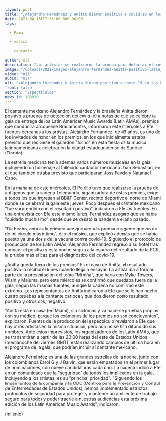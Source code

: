 ```yaml
---
layout: post
title: "¿Alejandro Fernández y Anitta dieron positivo a covid-19 en los Latin AMAs?"
date: 2021-04-15T17:36:00.000-06:00
tags:
  
  - Fama
  
  - musica
  
  - cantante
  
author: nil
description: "Los artistas se realizaron la prueba para detectar el covid-19 durante los ensayos previos a la entrega de premios, en los que participarían este jueves. "
image: "/uploads/2021/images-alejandro-fernandez-anitta-positivo-latin_0_0_1200_747.jpg"
video: "nil"
audio: "nil"
alt: "¿Alejandro Fernández y Anitta dieron positivo a covid-19 en los Latin AMAs?"
front: false
section: "Espectáculos"
news_id: 183910
---
```


El cantante mexicano Alejandro Fernández y la brasileña Anitta dieron positivo a pruebas de detección del covid-19 a horas de que se celebre la gala de entrega de los Latin American Music Awards (Latin AMAs), premios que conducirá Jacqueline Bracamontes, informaron este miércoles a Efe fuentes cercanas a los artistas. Alejandro Fernández, de 49 años, es uno de los invitados de honor en los premios, en los que inicialmente estaba previsto que recibiese el galardón "Ícono" en esta fiesta de la música latinoamericana a celebrar en la ciudad estadounidense de Sunrise (Florida). 

La estrella mexicana tenía además varios números musicales en la gala, incluyendo un homenaje al fallecido cantautor mexicano Joan Sebastian, en el que también estaba previsto que participaran Joss Favela y Natanael Cano.   

En la mañana de este miércoles, El Potrillo tuvo que realizarse la prueba de antígenos que la cadena Telemundo, organizadora de estos premios, exige a todos los que ingresan al BB&T Center, recinto deportivo al norte de Miami donde se celebrará la gala este jueves. Poco después el cantante mexicano "fue sorprendido con el resultado positivo", indicaron a Efe las fuentes.   En una entrevista con Efe este mismo lunes, Fernández aseguró que se había "cuidado muchísimo" desde que se desató la pandemia el año pasado. 

"De hecho, esta es la primera vez que veo a la prensa o a gente que no es de mi círculo más íntimo", dijo el músico, que explicó además que se había puesto ya una dosis de la vacuna contra covid-19. Siguiendo el protocolo de producción de los Latin AMAs, Alejandro Fernández regresó a su hotel tras conocer el positivo y esta noche seguía a la espera del resultado de la PCR, la prueba más eficaz para el diagnóstico del covid-19.  

¿Anitta queda fuera de los premios? En el caso de Anitta, el resultado positivo lo recibió el lunes cuando llegó a ensayar. La artista iba a formar parte de la presentación del tema "Mi niña", que haría con Myke Towers, Wisin y Maluma, pero este miércoles se confirmó que quedaba fuera de la gala, según las mismas fuentes, aunque la cadena no confirmó este extremo. Los representantes de Anitta indicaron a Efe que se le han hecho cuatro pruebas a la cantante carioca y que dos dieron como resultado positivo y otros dos, negativo.  

"Anitta está en casa (en Miami), sin síntomas y va hacerse pruebas propias con su médico, porque los exámenes de los premios no son concluyentes", explicaron. Fuentes de la producción del espectáculo revelaron a Efe que hay otros artistas en la misma situación, pero aún no se han difundido sus nombres. Ante estos imprevistos, los organizadores de los Latin AMAs, que se transmitirán a partir de las 20:00 horas del este de Estados Unidos (medianoche del viernes GMT), están realizando cambios de última hora en el programa de la gala, que podrían incluir al cantante mexicano.  

Alejandro Fernández es una de las grandes estrellas de la noche, junto con los colombianos Karol G y J Balvin, que están empatados en el primer lugar de nominaciones, con nueve candidaturas cada uno. La cadena indicó a Efe en un comunicado que la "seguridad" de todos los implicados en la gala, incluyendo a los artistas, es su "principal prioridad". "Siguiendo los lineamientos de la compañía y la CDC (Centros para la Prevención y Control de Enfermedades de Estados Unidos), hemos implementado estrictos protocolos de seguridad para proteger y mantener un ambiente de trabajo seguro para todos y poder traerle a nuestras audiencias esta próxima edición de los Latin American Music Awards", indicaron.  

(milenio)
